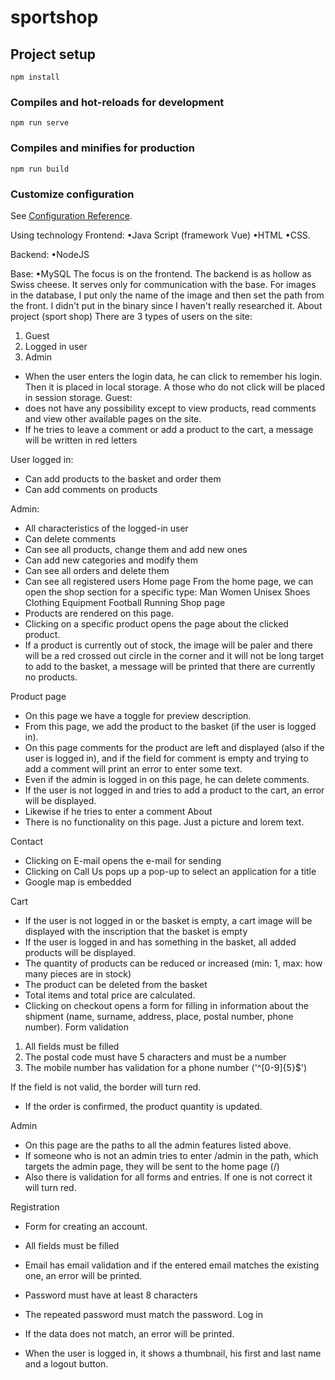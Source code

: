# sportshop

## Project setup
```
npm install
```

### Compiles and hot-reloads for development
```
npm run serve
```

### Compiles and minifies for production
```
npm run build
```

### Customize configuration
See [Configuration Reference](https://cli.vuejs.org/config/).

Using technology
Frontend:
•Java Script (framework Vue)
•HTML
•CSS.

Backend:
•NodeJS

Base:
•MySQL
The focus is on the frontend. The backend is as hollow as Swiss cheese. It serves only for communication with the base.
For images in the database, I put only the name of the image and then set the path from the front. I didn't put in the binary since I haven't really researched it.
About project (sport shop)
There are 3 types of users on the site:
1. Guest
2. Logged in user
3. Admin
- When the user enters the login data, he can click to remember his login. Then it is placed in local storage. A those who do not click will be placed in session storage.
Guest:
- does not have any possibility except to view products, read comments and view other available pages on the site.
- If he tries to leave a comment or add a product to the cart, a message will be written in red letters

User logged in:
- Can add products to the basket and order them
- Can add comments on products

Admin:
- All characteristics of the logged-in user
- Can delete comments
- Can see all products, change them and add new ones
- Can add new categories and modify them
- Can see all orders and delete them
- Can see all registered users
Home page
From the home page, we can open the shop section for a specific type:
Man
Women
Unisex
Shoes
Clothing
Equipment
Football
Running
Shop page
- Products are rendered on this page.
- Clicking on a specific product opens the page about the clicked product.
- If a product is currently out of stock, the image will be paler and there will be a red crossed out circle in the corner and it will not be long target to add to the basket, a message will be printed that there are currently no products.

Product page
- On this page we have a toggle for preview description.
- From this page, we add the product to the basket (if the user is logged in).
- On this page comments for the product are left and displayed (also if the user is logged in), and if the field for comment is empty and trying to add a comment will  print an error to enter some text.
- Even if the admin is logged in on this page, he can delete comments.
- If the user is not logged in and tries to add a product to the cart, an error will be displayed.
- Likewise if he tries to enter a comment
About
- There is no functionality on this page. Just a picture and lorem text.

Contact
- Clicking on E-mail opens the e-mail for sending
- Clicking on Call Us pops up a pop-up to select an application for a title
- Google map is embedded

Cart
- If the user is not logged in or the basket is empty, a cart image will be displayed with the inscription that the basket is empty
- If the user is logged in and has something in the basket, all added products will be displayed.
- The quantity of products can be reduced or increased (min: 1, max: how many pieces are in stock)
- The product can be deleted from the basket
- Total items and total price are calculated.
- Clicking on checkout opens a form for filling in information about the shipment (name, surname, address, place, postal number, phone number).
Form validation

1. All fields must be filled
2. The postal code must have 5 characters and must be a number
3. The mobile number has validation for a phone number ('^[0-9]{5}$')

If the field is not valid, the border will turn red.

- If the order is confirmed, the product quantity is updated.

Admin
- On this page are the paths to all the admin features listed above.
- If someone who is not an admin tries to enter /admin in the path, which targets the admin page, they will be sent to the home page (/)
- Also there is validation for all forms and entries. If one is not correct it will turn red.

Registration

- Form for creating an account.
- All fields must be filled
- Email has email validation and if the entered email matches the existing one, an error will be printed.
- Password must have at least 8 characters
- The repeated password must match the password.
Log in

- If the data does not match, an error will be printed.
- When the user is logged in, it shows a thumbnail, his first and last name and a logout button.
